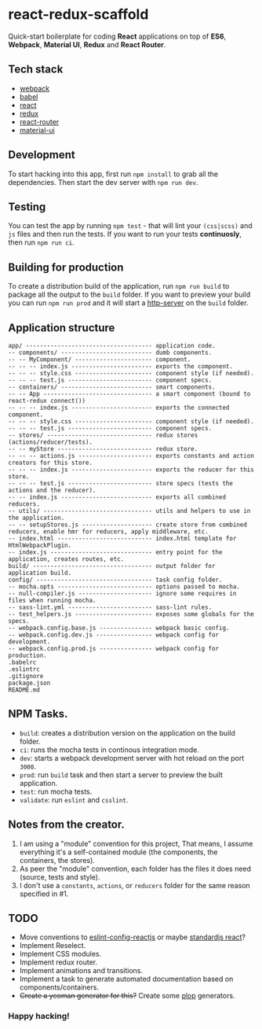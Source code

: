 react-redux-scaffold
==============
Quick-start boilerplate for coding __React__ applications on top of __ES6__, __Webpack__, __Material UI__, __Redux__ and __React Router__.

## Tech stack
- [webpack](https://webpack.github.io/)
- [babel](https://github.com/babel/babel-loader)
- [react](http://facebook.github.io/react/)
- [redux](https://github.com/rackt/redux/)
- [react-router](https://github.com/rackt/react-router)
- [material-ui](http://material-ui.com)

## Development
To start hacking into this app, first run `npm install` to grab all the dependencies. Then start the dev server with `npm run dev`.

## Testing
You can test the app by running `npm test` - that will lint your `(css|scss)` and `js` files and then run the tests. If you want to run your tests __continuosly__, then run `npm run ci`.

## Building for production
To create a distribution build of the application, run `npm run build` to package all the output to the `build` folder. If you want to preview your build you can run `npm run prod` and it will start a [http-server](https://www.npmjs.com/package/http-server) on the `build` folder.

## Application structure
```
app/ ------------------------------------ application code.
-- components/ -------------------------- dumb components.
-- -- MyComponent/ ---------------------- component.
-- -- -- index.js ----------------------- exports the component.
-- -- -- style.css ---------------------- component style (if needed).
-- -- -- test.js ------------------------ component specs.
-- containers/ -------------------------- smart components.
-- -- App ------------------------------- a smart component (bound to react-redux connect())
-- -- -- index.js ----------------------- exports the connected component.
-- -- -- style.css ---------------------- component style (if needed).
-- -- -- test.js ------------------------ component specs.
-- stores/ ------------------------------ redux stores (actions/reducer/tests).
-- -- myStore --------------------------- redux store.
-- -- -- actions.js --------------------- exports constants and action creators for this store.
-- -- -- index.js ----------------------- exports the reducer for this store.
-- -- -- test.js ------------------------ store specs (tests the actions and the reducer).
-- -- index.js -------------------------- exports all combined reducers.
-- utils/ ------------------------------- utils and helpers to use in the application.
-- -- setupStores.js -------------------- create store from combined reducers, enable hmr for reducers, apply middleware, etc.
-- index.html --------------------------- index.html template for HtmlWebpackPlugin.
-- index.js ----------------------------- entry point for the application, creates routes, etc.
build/ ---------------------------------- output folder for application build.
config/ --------------------------------- task config folder.
-- mocha.opts --------------------------- options passed to mocha.
-- null-compiler.js --------------------- ignore some requires in files when running mocha.
-- sass-lint.yml ------------------------ sass-lint rules.
-- test_helpers.js ---------------------- exposes some globals for the specs.
-- webpack.config.base.js --------------- webpack basic config.
-- webpack.config.dev.js ---------------- webpack config for development.
-- webpack.config.prod.js --------------- webpack config for production.
.babelrc
.eslintrc
.gitignore
package.json
README.md
```

## NPM Tasks.
- `build`: creates a distribution version on the application on the build folder.
- `ci`: runs the mocha tests in continous integration mode.
- `dev`: starts a webpack development server with hot reload on the port `3000`.
- `prod`: run `build` task and then start a server to preview the built application.
- `test`: run mocha tests.
- `validate`: run `eslint` and `csslint`.

## Notes from the creator.
1. I am using a "module" convention for this project, That means, I assume everything it's a self-contained module (the components, the containers, the stores).
2. As peer the "module" convention, each folder has the files it does need (source, tests and style).
3. I don't use a `constants`, `actions`, or `reducers` folder for the same reason specified in #1.

## TODO
- Move conventions to [eslint-config-reactjs](https://github.com/reactjs/eslint-config-reactjs) or maybe [standardjs react](https://github.com/feross/eslint-config-standard-react)?
- Implement Reselect.
- Implement CSS modules.
- Implement redux router.
- Implement animations and transitions.
- Implement a task to generate automated documentation based on components/containers.
- ~~Create a yeoman generator for this?~~ Create some [plop](https://github.com/amwmedia/plop) generators.

### Happy hacking!

